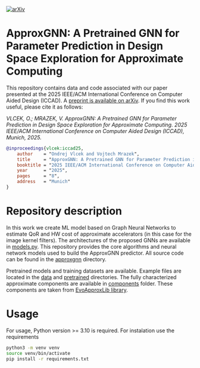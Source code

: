 [![arXiv](https://img.shields.io/badge/arXiv-2507.16379-b31b1b.svg)](https://arxiv.org/abs/2507.16379)
# ApproxGNN: A Pretrained GNN for Parameter Prediction in Design Space Exploration for Approximate Computing

This repository contains data and code associated with our paper presented at the 2025 IEEE/ACM International Conference on Computer Aided Design (ICCAD). A [preprint is available on arXiv](https://arxiv.org/abs/2507.16379). If you find this work useful, please cite it as follows:

_VLCEK, O.; MRAZEK, V. ApproxGNN: A Pretrained GNN for Parameter Prediction in Design Space Exploration for Approximate Computing. 2025 IEEE/ACM International Conference on Computer Aided Design (ICCAD), Munich, 2025._

```bibtex
@inproceedings{vlcek:iccad25,
    author    = "Ondrej Vlcek and Vojtech Mrazek",
    title     = "ApproxGNN: A Pretrained GNN for Parameter Prediction in Design Space Exploration for Approximate Computing",
    booktitle = "2025 IEEE/ACM International Conference on Computer Aided Design (ICCAD)",
    year      = "2025",
    pages     = "8",
    address   = "Munich"
}
```


# Repository description
In this work we create ML model based on Graph Neural Networks to estimate QoR and HW cost of approximate accelerators (in this case for the image kernel filters). The architectures of the proposed GNNs are available in [models.py](approxgnn/models.py). This repository provides the core algorithms and neural network models used to build the ApproxGNN predictor. All source code can be found in the [approxgnn](approxgnn) directory.

Pretrained models and training datasets are available. Example files are located in the [data](data) and [pretrained](pretrained) directories. The fully characterized approximate components are available in [components](components/) folder. These components are taken from [EvoApproxLib library](https://github.com/ehw-fit/evoapproxlib).

# Usage
For usage, Python version >= 3.10 is required. For instalation use the requirements
```bash
python3 -m venv venv
source venv/bin/activate
pip install -r requirements.txt
```